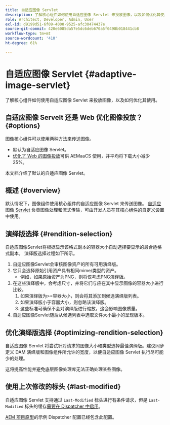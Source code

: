 ```yaml
---
title: 自适应图像 Servlet
description: 了解核心组件如何使用自适应图像 Servlet 来投放图像，以及如何优化其使用。
role: Architect, Developer, Admin, User
exl-id: d9199d51-6f09-4000-9525-afc30474437e
source-git-commit: 420e6085da57e5dc6deb670a5f0498b018441cb8
workflow-type: tm+mt
source-wordcount: '410'
ht-degree: 61%

---
```


# 自适应图像 Servlet {#adaptive-image-servlet}

了解核心组件如何使用自适应图像 Servlet 来投放图像，以及如何优化其使用。

## 自适应图像 Servelt 还是 Web 优化图像投放？ {#options}

图像核心组件可以使用两种方法来传送图像。

* 默认为自适应图像 Servlet。
* [优化了 Web 的图像投放](/help/developing/web-optimized-image-delivery.md)可供 AEMaaCS 使用，并平均将下载大小减少 25%。

本文档介绍了默认的自适应图像 Servlet。

## 概述 {#overview}

默认情况下，图像组件使用核心组件的自适应图像 Servlet 来传送图像。 [自适应图像 Servlet](https://github.com/adobe/aem-core-wcm-components/wiki/The-Adaptive-Image-Servlet) 负责图像处理和流式传输，可由开发人员在其[核心组件的自定义设置](/help/developing/customizing.md)中使用。

## 演绎版选择 {#rendition-selection}

自适应图像Servlet将根据显示该格式副本的容器大小自动选择要显示的最合适格式副本。 演绎版选择过程如下所示。

1. 自适应图像Servlet会审核图像资产的所有可用演绎版。
1. 它只会选择原始引用资产具有相同mime/类型的资产。
   * 例如，如果原始资产为PNG，则将仅考虑PNG演绎版。
1. 在这些演绎版中，会考虑尺寸，并将它们与应在其中显示图像的容器大小进行比较。
   1. 如果演绎版为>=容器大小，则会将其添加到候选演绎版列表。
   1. 如果演绎版小于容器大小，则忽略该演绎版。
   1. 这些标准可确保不会对演绎版进行缩放，这会影响图像质量。
1. 自适应图像Servlet随后从候选列表中选取文件大小最小的呈现版本。

## 优化演绎版选择 {#optimizing-rendition-selection}

自适应图像 Servlet 将尝试针对请求的图像大小和类型选择最佳演绎版。建议同步定义 DAM 演绎版和图像组件所允许的宽度，以便自适应图像 Servlet 执行尽可能少的处理。

这将提高性能并避免底层图像处理库无法正确处理某些图像。

## 使用上次修改的标头 {#last-modified}

自适应图像 Servlet 支持通过 `Last-Modified` 标头进行有条件请求，但是 `Last-Modified` 标头的缓存[需要在 Dispatcher 中启用](https://experienceleague.adobe.com/docs/experience-manager-dispatcher/using/configuring/dispatcher-configuration.html?lang=zh-Hans#caching-http-response-headers)。

[AEM 项目原型](/help/developing/archetype/overview.md)的示例 Dispatcher 配置已经包含此配置。
